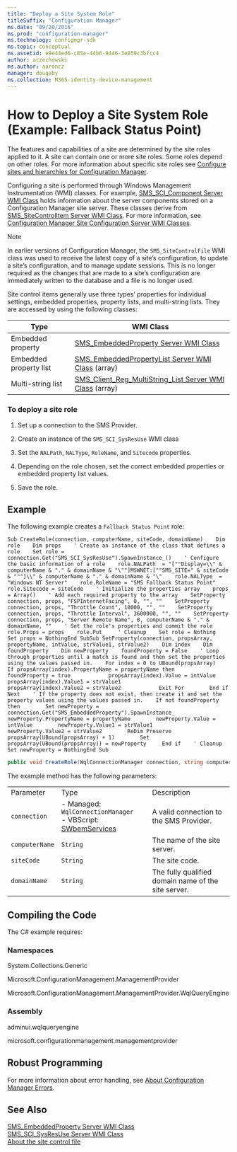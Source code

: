 ```yaml
---
title: "Deploy a Site System Role"
titleSuffix: "Configuration Manager"
ms.date: "09/20/2016"
ms.prod: "configuration-manager"
ms.technology: configmgr-sdk
ms.topic: conceptual
ms.assetid: e9e44ed6-c85e-44b6-9446-3e859c3bfcc4
author: aczechowski
ms.author: aaroncz
manager: dougeby
ms.collection: M365-identity-device-management
---
```

# How to Deploy a Site System Role (Example:  Fallback Status Point)
The features and capabilities of a site are determined by the site roles applied to it. A site can contain one or more site roles. Some roles depend on other roles. For more information about specific site roles see [Configure sites and hierarchies for Configuration Manager](https://technet.microsoft.com/library/mt621987.aspx).  

 Configuring a site is performed through Windows Management Instrumentation (WMI) classes. For example, [SMS_SCI_Component Server WMI Class](../../../develop/reference/core/servers/configure/sms_sci_component-server-wmi-class.md) holds information about the server components stored on a Configuration Manager site server. These classes derive from [SMS_SiteControlItem Server WMI Class](../../../develop/reference/core/servers/configure/sms_sitecontrolitem-server-wmi-class.md). For more information, see [Configuration Manager Site Configuration Server WMI Classes](../../../develop/reference/core/servers/configure/site-configuration-server-wmi-classes.md).  

> [!NOTE]
>  In earlier versions of Configuration Manager, the `SMS_SiteControlFile` WMI class  was used to receive the latest copy of a site’s configuration, to update a site’s configuration, and to manage update sessions. This is no longer required as the changes that are made to a site’s configuration are immediately written to the database and a file is no longer used.  

 Site control items generally use three types’ properties for individual settings, embedded properties, property lists, and multi-string lists. They are accessed by using the following classes:  

|Type|WMI Class|  
|----------|---------------|  
|Embedded property|[SMS_EmbeddedProperty Server WMI Class](../../../develop/reference/core/servers/configure/sms_embeddedproperty-server-wmi-class.md)|  
|Embedded property list|[SMS_EmbeddedPropertyList Server WMI Class](../../../develop/reference/core/servers/configure/sms_embeddedpropertylist-server-wmi-class.md) (array)|  
|Multi-string list|[SMS_Client_Reg_MultiString_List Server WMI Class](../../../develop/reference/core/servers/configure/sms_client_reg_multistring_list-server-wmi-class.md) (array)|  

### To deploy a site role  

1.  Set up a connection to the SMS Provider.  

2.  Create an instance of the `SMS_SCI_SysResUse` WMI class  

3.  Set the `NALPath`, `NALType`, `RoleName`, and `Sitecode` properties.  

4.  Depending on the role chosen, set the correct embedded properties or embedded property list values.  

5.  Save the role.  

## Example  
 The following example creates a `Fallback Status Point` role:  

```vbs  
Sub CreateRole(connection, computerName, siteCode, domainName)    Dim role    Dim props    ' Create an instance of the class that defines a role    Set role = connection.Get("SMS_SCI_SysResUse").SpawnInstance_()    ' Configure the basic information of a role    role.NALPath  = "[""Display=\\" &  computerName & "." & domainName & "\""]MSWNET:[""SMS_SITE=" & siteCode & """]\\" & computerName & "." & domainName & "\"    role.NALType  = "Windows NT Server"    role.RoleName = "SMS Fallback Status Point"    role.Sitecode = siteCode    ' Initialize the properties array    props = Array()    ' Add each required property to the array    SetProperty connection, props, "FSPInternetFacing", 0, "", ""    SetProperty connection, props, "Throttle Count", 10000, "", ""    SetProperty connection, props, "Throttle Interval", 3600000, "", ""    SetProperty connection, props, "Server Remote Name", 0, computerName & "." & domainName, ""    ' Set the role's properties and commit the role    role.Props = props    role.Put_    ' Cleanup    Set role = Nothing    Set props = NothingEnd SubSub SetProperty(connection, propsArray, propertyName, intValue, strValue1, strValue2)    Dim index    Dim foundProperty    Dim newProperty    foundProperty = False    ' Loop through properties until a match is found and then set the properties using the values passed in.    For index = 0 to UBound(propsArray)        If propsArray(index).PropertyName = propertyName then            foundProperty = true            propsArray(index).Value = intValue            propsArray(index).Value1 = strValue1            propsArray(index).Value2 = strValue2            Exit For        End if    Next    ' If the property does not exist, then create it and set the property values using the values passed in.    If not foundProperty then        Set newProperty = connection.Get("SMS_EmbeddedProperty").SpawnInstance_        newProperty.PropertyName = propertyName        newProperty.Value = intValue        newProperty.Value1 = strValue1        newProperty.Value2 = strValue2        ReDim Preserve propsArray(UBound(propsArray) + 1)        Set propsArray(UBound(propsArray)) = newProperty     End if    ' Cleanup    Set newProperty = NothingEnd Sub  
```  

```c#  
public void CreateRole(WqlConnectionManager connection, string computerName, string siteCode, string domainName){    IResultObject role = connection.CreateInstance("SMS_SCI_SysResUse");    string fqdn = computerName + "." + domainName;    role.Properties["NALPath"].StringValue = string.Format(@"[""Display=\\{0}\""]MSWNET:[""SMS_SITE={1}""]\\{0}\", fqdn, siteCode);    role.Properties["NALType"].StringValue = "Windows NT Server";    role.Properties["RoleName"].StringValue = "SMS Fallback Status Point";    role.Properties["Sitecode"].StringValue = siteCode;    WriteEmbeddedProperty(role, "FSPInternetFacing", 0, "", "");    WriteEmbeddedProperty(role, "Throttle Count", 10000, "", "");    WriteEmbeddedProperty(role, "Throttle Interval", 3600000, "", "");    WriteEmbeddedProperty(role, "Server Remote Name", 0, fqdn, "");    role.Put();}public void WriteEmbeddedProperty(IResultObject container, string propertyName, int value, string value1, string value2){    // Get the property, or create it.    IResultObject newProperty;    Dictionary<string, IResultObject> propertiesCopy = container.EmbeddedProperties;    if (propertiesCopy.ContainsKey(propertyName))    {        newProperty = propertiesCopy[propertyName];    }    else    {        newProperty = container.ConnectionManager.CreateEmbeddedObjectInstance("SMS_EmbeddedProperty");        propertiesCopy.Add(propertyName, newProperty);    }    newProperty["PropertyName"].StringValue = propertyName;    newProperty["Value"].IntegerValue = value;    newProperty["Value1"].StringValue = value1;    newProperty["Value2"].StringValue = value2;    container.EmbeddedProperties = propertiesCopy;}  
```  

 The example method has the following parameters:  

||||  
|-|-|-|  
|Parameter|Type|Description|  
|`connection`|-   Managed: `WqlConnectionManager`<br />-   VBScript: [SWbemServices](https://msdn.microsoft.com/library/aa393854.aspx)|A valid connection to the SMS Provider.|  
|`computerName`|`String`|The name of the site server.|  
|`siteCode`|`String`|The site code.|  
|`domainName`|`String`|The fully qualified domain name of the site server.|  

## Compiling the Code  
 The C# example requires:  

### Namespaces  
 System.Collections.Generic  

 Microsoft.ConfigurationManagement.ManagementProvider  

 Microsoft.ConfigurationManagement.ManagementProvider.WqlQueryEngine  

### Assembly  
 adminui.wqlqueryengine  

 microsoft.configurationmanagement.managementprovider  

## Robust Programming  
 For more information about error handling, see [About Configuration Manager Errors](../../../develop/core/understand/about-configuration-manager-errors.md).  

## See Also  
 [SMS_EmbeddedProperty Server WMI Class](../../../develop/reference/core/servers/configure/sms_embeddedproperty-server-wmi-class.md)   
 [SMS_SCI_SysResUse Server WMI Class](../../../develop/reference/core/servers/configure/sms_sci_sysresuse-server-wmi-class.md)   
 [About the site control file](/sccm/develop/core/understand/about-the-configuration-manager-site-control-file)
